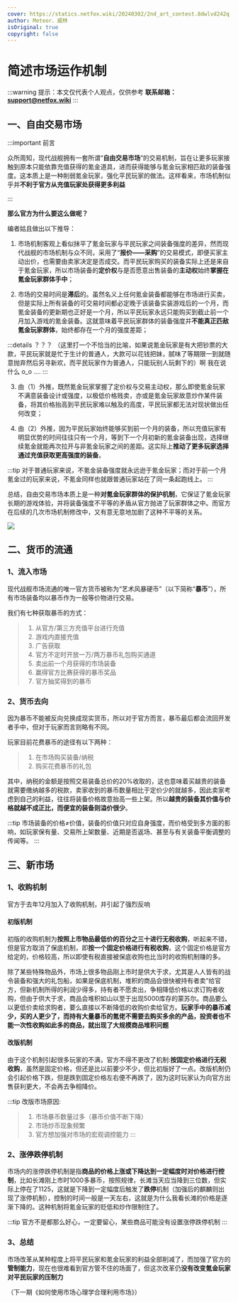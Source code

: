 ```yaml
---
cover: https://statics.netfox.wiki/20240302/2nd_art_contest.8dwlvd242q.webp
author: Meteor、威林
isOriginal: true
copyright: false
---
```


# 简述市场运作机制

:::warning 提示：本文仅代表个人观点，仅供参考
**联系邮箱： <support@netfox.wiki>**
:::

## 一、自由交易市场

:::important 前言

众所周知，现代战舰拥有一套所谓“**自由交易市场**”的交易机制，旨在让更多玩家接触到原本只能依靠充值获得的氪金道具，进而获得能够与氪金玩家相匹敌的装备强度。这本质上是一种削弱氪金玩家，强化平民玩家的做法。这样看来，市场机制似乎并**不利于官方从充值玩家处获得更多利益**

:::

**那么官方为什么要这么做呢？**

编者姑且做出以下推导：

1. 市场机制客观上看似抹平了氪金玩家与平民玩家之间装备强度的差异，然而现代战舰的市场机制与众不同，采用了“**报价——采购**”的交易模式，即便买家主动出价，也需要由卖家决定是否成交。而平民玩家购买的装备实际上还是来自于氪金玩家，所以市场装备的**定价权**与是否愿意出售装备的**主动权**始终**掌握在氪金玩家群体手中**；

2. 市场的交易时间是**滞后**的。虽然名义上任何氪金装备都能够在市场进行买卖，但是实际上所有装备的可交易时间都必定晚于该装备实装游戏后的一个月，而氪金装备的更新期也正好是一个月，所以平民玩家永远只能购买到截止前一个月加入游戏的氪金装备。这就意味着平民玩家群体的装备强度并**不能真正匹敌氪金玩家群体**，始终都存在一个月的强度差距；

:::details ？？？
（这里打一个不恰当的比喻，如果说氪金玩家是有大把钞票的大款，平民玩家就是忙于生计的普通人，大款可以花钱把妹，腻味了等期限一到就随意抛弃然后另寻新欢，而平民玩家作为普通人，只能玩别人玩剩下的）啊 我在说什么 o_o ....
:::

3. 由（1）外推，既然氪金玩家掌握了定价权与交易主动权，那么即使氪金玩家不满意装备设计或强度，以极低价格贱卖，亦或是氪金玩家故意炒作某件装备，将其价格抬高到平民玩家难以触及的高度，平民玩家都无法对现状做出任何改变；

4. 由（2）外推，因为平民玩家始终能够买到前一个月的装备，所以充值玩家有明显优势的时间往往只有一个月，等到下一个月初新的氪金装备出现，选择继续氪金就能再次拉开与非氪金玩家之间的差距。这实际上**推动了更多玩家选择通过充值获取更高强度的装备**。

:::tip 对于普通玩家来说，不氪金装备强度就永远逊于氪金玩家；而对于前一个月氪金过的玩家来说，不氪金同样也就跟普通玩家站在了同一条起跑线上。
:::

总结，自由交易市场本质上是一种**对氪金玩家群体的保护机制**，它保证了氪金玩家长期的游戏体验，并将装备强度不平等的矛盾从官方抛进了玩家群体之中。而官方在后续的几次市场机制修改中，又有意无意地加剧了这种不平等的关系。

![](https://statics.netfox.wiki/TfXSs6C8.png)

## 二、货币的流通

### 1、流入市场

现代战舰市场流通的唯一官方货币被称为“艺术风暴硬币”（以下简称“**暴币**”），所有市场装备均以暴币作为一般等价物进行交易。

我们有七种获取暴币的方式：

> 1. 从官方/第三方充值平台进行充值
> 2. 游戏内直接充值
> 3. 广告获取
> 4. 官方不定时开放一万/两万暴币礼包购买通道
> 5. 卖出前一个月获得的市场装备
> 6. 赢得官方比赛获得的暴币奖品
> 7. 官方抽奖得到的暴币

### 2、货币去向

因为暴币不能被反向兑换成现实货币，所以对于官方而言，暴币最后都会流回开发者手中，但对于玩家而言则略有不同。

玩家目前花费暴币的途径有以下两种：

> 1. 在市场购买装备/纳税
> 2. 购买花费暴币的礼包

其中，纳税的金额是按照交易装备总价的20%收取的，这也意味着买越贵的装备就需要缴纳越多的税款，卖家收到的暴币数量相比于定价少的就越多，因此卖家考虑到自己的利益，往往将装备价格故意抬高一些上架。所以**越贵的装备其价值与价格就越不成正比，而便宜的装备则溢价很少**。

:::tip 市场装备的价格≠价值，装备的价值只对应自身强度，而价格受到多方面的影响，如玩家保有量、交易所上架数量、近期是否返场、甚至与有关装备平衡调整的传闻等。
:::

## 三、新市场

### 1、收购机制

官方于去年12月加入了收购机制，并引起了强烈反响

#### 初版机制

初版的收购机制为**按照上市物品最低价的百分之三十进行无税收购**，听起来不错，但是官方取消了保底机制，即**按一个固定价格进行有税收购**，这个固定价格是官方给定的，价格较高，所以即使有税直接被保底收购也比当时的收购机制赚的多。

除了某些特殊物品外，市场上很多物品刚上市时是供大于求，尤其是人人皆有的战令装备和强大的礼包船，如果是保底机制，堆积的商品会很快被持有者卖”给官方，但新机制所得的利润少得多，持有者不愿卖出，争相降低价格以求订购者收购，但由于供大于求，商品会堆积如山以至于出现5000库存的蒙苏尔。商品要么以更低价卖给求购者，要么直接以不断降低的收购价卖给官方。**玩家手中的暴币减少，买的人更少了，而持有大量暴币的氪佬不需要去购买多余的产品，投资者也不能一次性收购如此多的商品，就出现了大规模商品堆积问题**

#### 改版机制

由于这个机制引起很多玩家的不满，官方不得不更改了机制:**按固定价格进行无税收购**，虽然是固定价格，但还是比以前要少不少，但比初版好了一点。改版机制仍会引起价格下跌，但是跌到固定价格左右便不再跌了，因为这时玩家认为向官方出售获利更大，不会再去争相降价。

:::tip 改版市场原因:
>
> 1. 市场暴币数量过多（暴币价值不断下降）
> 2. 市场炒币现象频繁
> 3. 官方想加强对市场的宏观调控能力
:::

### 2、涨停跌停机制

市场内的涨停跌停机制是指**商品的价格上涨或下降达到一定幅度时对价格进行控制**，比如长滩刚上市时1000多暴币，按照规律，长滩当天应当降到三位数，但实际上停在了1125，这就是下降到一定幅度后触发了**跌停**机制（加强后的麒麟则出现了涨停机制），控制的时间一般是一天左右，这就是为什么我看长滩的价格是逐渐下降的。这种机制将氪金玩家的贬低和炒作限制住了。

:::tip 官方不是都那么好心，一定要留心，某些商品可能没有设置涨停跌停机制
:::

### 3、总结

市场改革从某种程度上将平民玩家和氪金玩家的利益全部削减了，而加强了官方的**管制能力**，现在也很难看到官方管不住的场面了，但这次改革仍**没有改变氪金玩家对平民玩家的压制力**

（下一期《如何使用市场心理学合理利用市场》）
